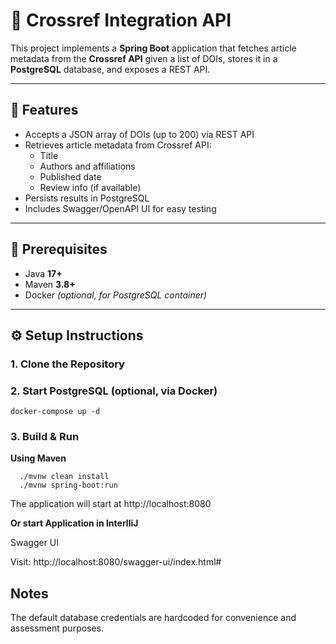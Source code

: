 # 📑 Crossref Integration API

This project implements a **Spring Boot** application that fetches article metadata from the **Crossref API** given a list of DOIs, stores it in a **PostgreSQL** database, and exposes a REST API.

---

## 🚀 Features
- Accepts a JSON array of DOIs (up to 200) via REST API
- Retrieves article metadata from Crossref API:
   - Title
   - Authors and affiliations
   - Published date
   - Review info (if available)
- Persists results in PostgreSQL
- Includes Swagger/OpenAPI UI for easy testing
---
## 🧩 Prerequisites
- Java **17+**
- Maven **3.8+**
- Docker *(optional, for PostgreSQL container)*
---

## ⚙️ Setup Instructions

### 1. Clone the Repository

### 2. Start PostgreSQL (optional, via Docker)
    docker-compose up -d
### 3. Build & Run
**Using Maven**
```
  ./mvnw clean install
  ./mvnw spring-boot:run
```
The application will start at http://localhost:8080

**Or start Application in InterlliJ**

Swagger UI

Visit: http://localhost:8080/swagger-ui/index.html#

## Notes

The default database credentials are hardcoded for convenience and assessment purposes.